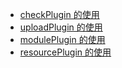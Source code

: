 
- [checkPlugin 的使用](./plugin/checkPlugin)
- [uploadPlugin 的使用](./plugin/uploadPlugin)
- [modulePlugin 的使用](./plugin/modulePlugin)
- [resourcePlugin 的使用](./plugin/resourcePlugin)
